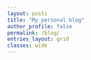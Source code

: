 ```yaml
---
layout: posts
title: "My personal blog"
author_profile: false
permalink: /blog/
entries_layout: grid
classes: wide
---
```

<!-- layout: collection -->